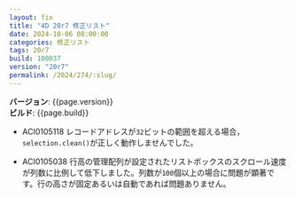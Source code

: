 ```yaml
---
layout: fix
title: "4D 20r7 修正リスト"
date: 2024-10-06 08:00:00
categories: 修正リスト
tags: 20r7
build: 100037
version: "20r7"
permalink: /2024/274/:slug/
---
```


**バージョン**: {{page.version}}  
**ビルド**: {{page.build}} 

* ACI0105118 レコードアドレスが`32`ビットの範囲を超える場合，`selection.clean()`が正しく動作しませんでした。

* ACI0105038 行高の管理配列が設定されたリストボックスのスクロール速度が列数に比例して低下しました。列数が`100`個以上の場合に問題が顕著です。行の高さが固定あるいは自動であれば問題ありません。